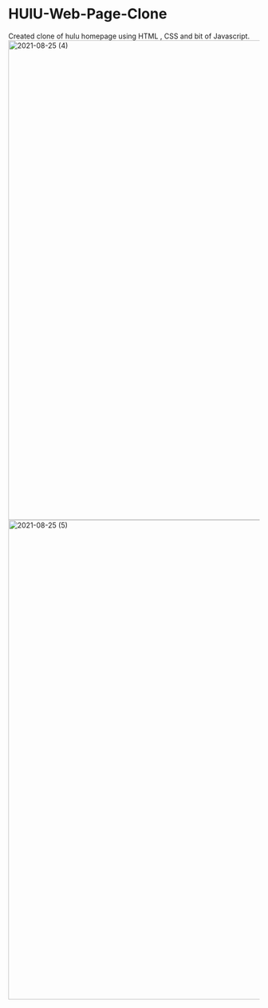 # HUlU-Web-Page-Clone
Created clone of hulu homepage using HTML , CSS and bit of Javascript.
<img width="960" alt="2021-08-25 (4)" src="https://user-images.githubusercontent.com/88920820/130730236-6d4baafe-3704-4446-97db-c3df8ffa2de9.png">
<img width="960" alt="2021-08-25 (5)" src="https://user-images.githubusercontent.com/88920820/130730266-33d69b83-e98c-4895-9f1d-c9aecb7223d8.png">
